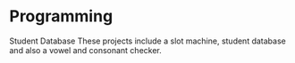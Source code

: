 # Programming
Student Database
These projects include a slot machine, student database and also a vowel and consonant checker.
